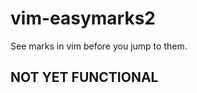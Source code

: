 vim-easymarks2
==============

See marks in vim before you jump to them.

NOT YET FUNCTIONAL
------------------
